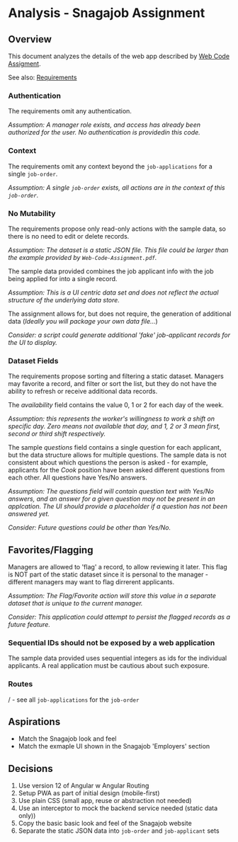 # Analysis - Snagajob Assignment

## Overview

This document analyzes the details of the web app described by [Web Code Assigment](web-code-assignment.md). 

See also: [Requirements](requirements.md)


### Authentication

The requirements omit any authentication. 

*Assumption: A manager role exists, and access has already been authorized for the user. No authentication is providedin this code.*

### Context

The requirements omit any context beyond the `job-applications` for a single `job-order`.

*Assumption: A single `job-order` exists, all actions are in the context of this `job-order`.*

### No Mutability

The requirements propose only read-only actions with the sample data, so there is no need to edit or delete records.   

*Assumption: The dataset is a static JSON file. This file could be larger than the example provided by `Web-Code-Assignment.pdf`.*

The sample data provided combines the job applicant info with the job being applied for into a single record. 

*Assumption: This is a UI centric data set and does not reflect the actual structure of the underlying data store.* 

The assignment allows for, but does not require, the generation of additional data (*Ideally you will package your own data file...*)

*Consider: a script could generate additional 'fake' job-applicant records for the UI to display.*


### Dataset Fields

The requirements propose sorting and filtering a static dataset. Managers may favorite a record, and filter or sort the list, but they do not have the ability to refresh or receive additional data records.

The *availability* field contains the value 0, 1 or 2 for each day of the week. 

*Assumption: this represents the worker's willingness to work a shift on specific day. Zero means not available that day, and 1, 2 or 3 mean first, second or third shift respectively.*

The sample *questions* field contains a single question for each applicant, but the data structure allows for multiple questions. The sample data is not consistent about which questions the person is asked - for example, applicants for the *Cook* position have been asked different questions from each other. All questions have Yes/No answers.

*Assumption: The questions field will contain question text with Yes/No answers, and an answer for a given question may not be present in an applcation. The UI should provide a placeholder if a question has not been answered yet.*

*Consider: Future questions could be other than Yes/No.*

## Favorites/Flagging

Managers are allowed to 'flag' a record, to allow reviewing it later. This flag is NOT part of the static dataset since it is personal to the manager - different managers may want to flag dirrerent applicants.

*Assumption: The Flag/Favorite action will store this value in a separate dataset that is unique to the current manager.*

*Consider: This application could attempt to persist the flagged records as a future feature.*


### Sequential IDs should not be exposed by a web application

The sample data provided uses sequential integers as ids for the individual applicants. A real application must be cautious about such exposure.

### Routes

/ - see all `job-applications` for the `job-order`




## Aspirations

- Match the Snagajob look and feel
- Match the exmaple UI shown in the Snagajob 'Employers' section

## Decisions

1. Use version 12 of Angular w Angular Routing
2. Setup PWA as part of initial design (mobile-first)
2. Use plain CSS (small app, reuse or abstraction not needed)
2. Use an interceptor to mock the backend service needed (static data only))
3. Copy the basic basic look and feel of the Snagajob website
4. Separate the static JSON data into `job-order` and `job-applicant` sets











